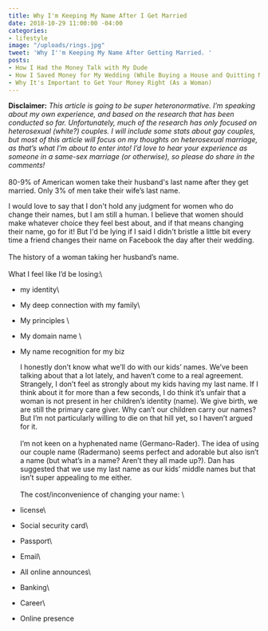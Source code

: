 ```yaml
---
title: Why I'm Keeping My Name After I Get Married
date: 2018-10-29 11:00:00 -04:00
categories:
- lifestyle
image: "/uploads/rings.jpg"
tweet: 'Why I''m Keeping My Name After Getting Married. '
posts:
- How I Had the Money Talk with My Dude
- How I Saved Money for My Wedding (While Buying a House and Quitting My Job)
- Why It's Important to Get Your Money Right (As a Woman)
---
```


**Disclaimer:** *This article is going to be super heteronormative. I’m speaking about my own experience, and based on the research that has been conducted so far. Unfortunately, much of the research has only focused on heterosexual (white?) couples. I will include some stats about gay couples, but most of this article will focus on my thoughts on heterosexual marriage, as that’s what I’m about to enter into! I’d love to hear your experience as someone in a same-sex marriage (or otherwise), so please do share in the comments!*\
\
80-9% of American women take their husband's last name after they get married. Only 3% of men take their wife’s last name.

I would love to say that I don't hold any judgment for women who do change their names, but I am still a human. I believe that women should make whatever choice they feel best about, and if that means changing their name, go for it! But I'd be lying if I said I didn't bristle a little bit every time a friend changes their name on Facebook the day after their wedding. \
\
The history of a woman taking her husband’s name. \
\
What I feel like I’d be losing:\\

* my identity\\

* My deep connection with my family\\

* My principles \\

* My domain name \\

* My name recognition for my biz

  I honestly don’t know what we’ll do with our kids’ names. We’ve been talking about that a lot lately, and haven’t come to a real agreement. Strangely, I don’t feel as strongly about my kids having my last name. If I think about it for more than a few seconds, I do think it’s unfair that a woman is not present in her children’s identity (name). We give birth, we are still the primary care giver. Why can’t our children carry our names? But I’m not particularly willing to die on that hill yet, so I haven’t argued for it. \
  \
  I’m not keen on a hyphenated name (Germano-Rader). The idea of using our couple name (Radermano) seems perfect and adorable but also isn’t a name (but what’s in a name? Aren’t they all made up?). Dan has suggested that we use my last name as our kids’ middle names but that isn’t super appealing to me either. \
  \
  The cost/inconvenience of changing your name: \\

* license\\

* Social security card\\

* Passport\\

* Email\\

* All online announces\\

* Banking\\

* Career\\

* Online presence